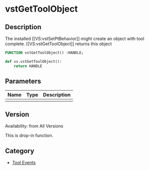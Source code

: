 # vstGetToolObject

## Description
The installed [[VS:vstSetPtBehavior]] might create an object with tool complete. [[VS:vstGetToolObject]] returns this object

```pascal
FUNCTION vstGetToolObject() :HANDLE;
```

```python
def vs.vstGetToolObject():
    return HANDLE
```

## Parameters
|Name|Type|Description|
|---|---|---|
||   |   |

## Version
Availability: from All Versions

This is drop-in function.

## Category
* [Tool Events](../Categories/Tool%20Events.md)
